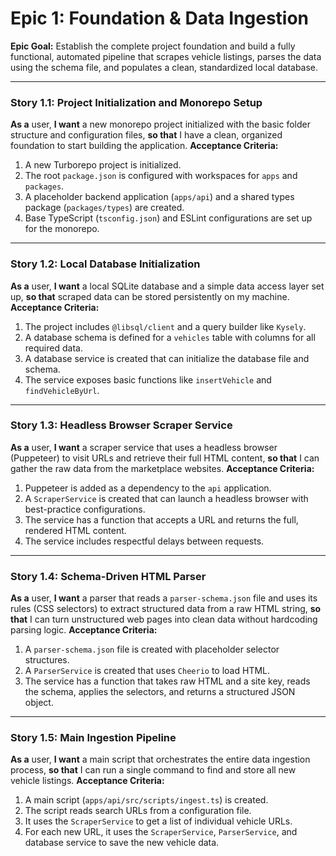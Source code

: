 # Epic 1: Foundation & Data Ingestion
**Epic Goal:** Establish the complete project foundation and build a fully functional, automated pipeline that scrapes vehicle listings, parses the data using the schema file, and populates a clean, standardized local database.

---
### **Story 1.1: Project Initialization and Monorepo Setup**
**As a** user, **I want** a new monorepo project initialized with the basic folder structure and configuration files, **so that** I have a clean, organized foundation to start building the application.
**Acceptance Criteria:**
1. A new Turborepo project is initialized.
2. The root `package.json` is configured with workspaces for `apps` and `packages`.
3. A placeholder backend application (`apps/api`) and a shared types package (`packages/types`) are created.
4. Base TypeScript (`tsconfig.json`) and ESLint configurations are set up for the monorepo.

---
### **Story 1.2: Local Database Initialization**
**As a** user, **I want** a local SQLite database and a simple data access layer set up, **so that** scraped data can be stored persistently on my machine.
**Acceptance Criteria:**
1. The project includes `@libsql/client` and a query builder like `Kysely`.
2. A database schema is defined for a `vehicles` table with columns for all required data.
3. A database service is created that can initialize the database file and schema.
4. The service exposes basic functions like `insertVehicle` and `findVehicleByUrl`.

---
### **Story 1.3: Headless Browser Scraper Service**
**As a** user, **I want** a scraper service that uses a headless browser (Puppeteer) to visit URLs and retrieve their full HTML content, **so that** I can gather the raw data from the marketplace websites.
**Acceptance Criteria:**
1. Puppeteer is added as a dependency to the `api` application.
2. A `ScraperService` is created that can launch a headless browser with best-practice configurations.
3. The service has a function that accepts a URL and returns the full, rendered HTML content.
4. The service includes respectful delays between requests.

---
### **Story 1.4: Schema-Driven HTML Parser**
**As a** user, **I want** a parser that reads a `parser-schema.json` file and uses its rules (CSS selectors) to extract structured data from a raw HTML string, **so that** I can turn unstructured web pages into clean data without hardcoding parsing logic.
**Acceptance Criteria:**
1. A `parser-schema.json` file is created with placeholder selector structures.
2. A `ParserService` is created that uses `Cheerio` to load HTML.
3. The service has a function that takes raw HTML and a site key, reads the schema, applies the selectors, and returns a structured JSON object.

---
### **Story 1.5: Main Ingestion Pipeline**
**As a** user, **I want** a main script that orchestrates the entire data ingestion process, **so that** I can run a single command to find and store all new vehicle listings.
**Acceptance Criteria:**
1. A main script (`apps/api/src/scripts/ingest.ts`) is created.
2. The script reads search URLs from a configuration file.
3. It uses the `ScraperService` to get a list of individual vehicle URLs.
4. For each new URL, it uses the `ScraperService`, `ParserService`, and database service to save the new vehicle data.
